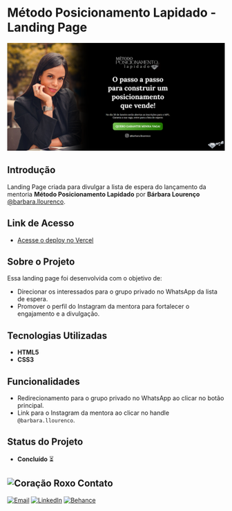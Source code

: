 #  Método Posicionamento Lapidado - Landing Page
![Preview](./imgs/Preview_MLP_WaitingList.PNG)

## **Introdução**  
Landing Page criada para divulgar a lista de espera do lançamento da mentoria **Método Posicionamento Lapidado** por **Bárbara Lourenço**  <a href="https://www.instagram.com/barbara.llourenco" target="_blank" rel="noopener noreferrer">@barbara.llourenco</a>.


## **Link de Acesso**  

- <a href="https://posicionamento-lapidado.vercel.app/" target="_blank" rel="noopener noreferrer">Acesse o deploy no Vercel</a>


## **Sobre o Projeto**  
Essa landing page foi desenvolvida com o objetivo de:  
- Direcionar os interessados para o grupo privado no WhatsApp da lista de espera.  
- Promover o perfil do Instagram da mentora para fortalecer o engajamento e a divulgação.


## **Tecnologias Utilizadas**  
- **HTML5**  
- **CSS3**


## **Funcionalidades**  
- Redirecionamento para o grupo privado no WhatsApp ao clicar no botão principal.  
- Link para o Instagram da mentora ao clicar no handle `@barbara.llourenco`.


## **Status do Projeto**  
- **Concluído** ⏳


## <img alt="Coração Roxo" height="15" src="https://github.com/suuzanemoura/suuzanemoura/assets/104701271/ce158244-38f2-4162-b0a4-24b1cfa66ef8"> **Contato**  
[![Email](https://img.shields.io/badge/-Gmail-EBE2F1?style=for-the-badge&logo=gmail&logoColor=460C68)](mailto:suuzanemoura@gmail.com)
[![LinkedIn](https://img.shields.io/badge/LinkedIn-EBE2F1?style=for-the-badge&logo=linkedin&logoColor=460C68)](https://www.linkedin.com/in/suuzanemoura)
[![Behance](https://img.shields.io/badge/-Behance-EBE2F1?style=for-the-badge&logo=behance&logoColor=460C68)](https://www.behance.net/suzanemoura)
